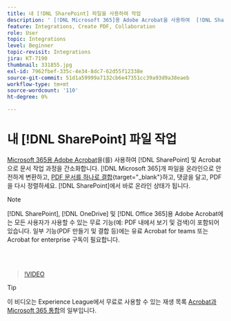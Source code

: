 ```yaml
---
title: 내 [!DNL SharePoint] 파일을 사용하여 작업
description: ' [!DNL Microsoft 365]용 Adobe Acrobat을 사용하여  [!DNL SharePoint] 및 Acrobat으로 문서 작업 과정 간소화'
feature: Integrations, Create PDF, Collaboration
role: User
topic: Integrations
level: Beginner
topic-revisit: Integrations
jira: KT-7190
thumbnail: 331855.jpg
exl-id: 7962fbef-335c-4e34-8dc7-62d55f12338e
source-git-commit: 51d1a59999a7132cb6e47351cc39a93d9a38eaeb
workflow-type: tm+mt
source-wordcount: '110'
ht-degree: 0%

---
```


# 내 [!DNL SharePoint] 파일 작업

[Microsoft 365용 Adobe Acrobat](https://appsource.microsoft.com/en-us/product/web-apps/adobeinc.adobe-document-cloud-pdf?tab=Overview)을(를) 사용하여 [!DNL SharePoint] 및 Acrobat으로 문서 작업 과정을 간소화합니다. [!DNL Microsoft 365]개 파일을 온라인으로 안전하게 변환하고, [PDF 문서를 하나로 결합](https://www.adobe.com/kr/acrobat/online/merge-pdf.html){target="_blank"}하고, 댓글을 달고, PDF을 다시 정렬하세요. [!DNL SharePoint]에서 바로 온라인 상태가 됩니다.

>[!NOTE]
>
>[!DNL SharePoint], [!DNL OneDrive] 및 [!DNL Office 365]용 Adobe Acrobat에는 모든 사용자가 사용할 수 있는 무료 기능(예: PDF 내에서 보기 및 검색)이 포함되어 있습니다. 일부 기능(PDF 만들기 및 결합 등)에는 유료 Acrobat for teams 또는 Acrobat for enterprise 구독이 필요합니다.

<br> 

>[!VIDEO](https://video.tv.adobe.com/v/3409691?quality=12&learn=on&hidetitle=true&captions=kor)

>[!TIP]
>
>이 비디오는 Experience League에서 무료로 사용할 수 있는 재생 목록 [Acrobat과 Microsoft 365 통합](https://experienceleague.adobe.com/ko/playlists/acrobat-integrate-microsoft-365)의 일부입니다.
